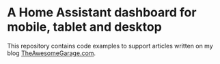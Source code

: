 # A Home Assistant dashboard for mobile, tablet and desktop
This repository contains code examples to support articles written on my blog [TheAwesomeGarage.com](https://theawesomegarage.com).
